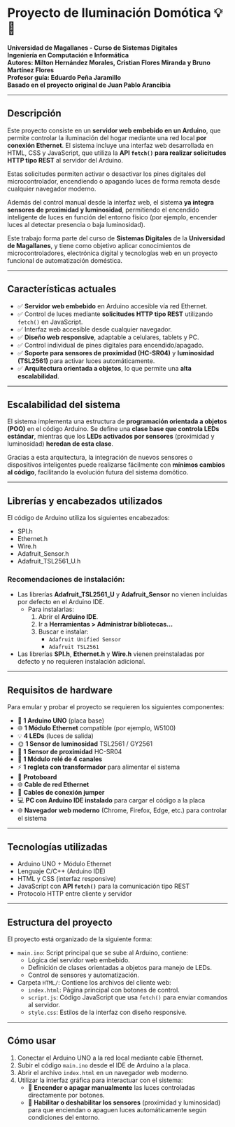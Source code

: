 # Proyecto de Iluminación Domótica 💡🤖

**Universidad de Magallanes - Curso de Sistemas Digitales**  
**Ingeniería en Computación e Informática**  
**Autores: Milton Hernández Morales, Cristian Flores Miranda y Bruno Martínez Flores**  
**Profesor guía: Eduardo Peña Jaramillo**  
**Basado en el proyecto original de Juan Pablo Arancibia**

---

## Descripción

Este proyecto consiste en un **servidor web embebido en un Arduino**, que permite controlar la iluminación del hogar mediante una red local **por conexión Ethernet**. El sistema incluye una interfaz web desarrollada en HTML, CSS y JavaScript, que utiliza la **API `fetch()` para realizar solicitudes HTTP tipo REST** al servidor del Arduino.

Estas solicitudes permiten activar o desactivar los pines digitales del microcontrolador, encendiendo o apagando luces de forma remota desde cualquier navegador moderno.

Además del control manual desde la interfaz web, el sistema **ya integra sensores de proximidad y luminosidad**, permitiendo el encendido inteligente de luces en función del entorno físico (por ejemplo, encender luces al detectar presencia o baja luminosidad).

Este trabajo forma parte del curso de **Sistemas Digitales** de la **Universidad de Magallanes**, y tiene como objetivo aplicar conocimientos de microcontroladores, electrónica digital y tecnologías web en un proyecto funcional de automatización doméstica.

---

## Características actuales

- ✅ **Servidor web embebido** en Arduino accesible vía red Ethernet.
- ✅ Control de luces mediante **solicitudes HTTP tipo REST** utilizando `fetch()` en JavaScript.
- ✅ Interfaz web accesible desde cualquier navegador.
- ✅ **Diseño web responsive**, adaptable a celulares, tablets y PC.
- ✅ Control individual de pines digitales para encendido/apagado.
- ✅ **Soporte para sensores de proximidad (HC-SR04)** y **luminosidad (TSL2561)** para activar luces automáticamente.
- ✅ **Arquitectura orientada a objetos**, lo que permite una **alta escalabilidad**.

---

## Escalabilidad del sistema

El sistema implementa una estructura de **programación orientada a objetos (POO)** en el código Arduino. Se define una **clase base que controla LEDs estándar**, mientras que los **LEDs activados por sensores** (proximidad y luminosidad) **heredan de esta clase**.

Gracias a esta arquitectura, la integración de nuevos sensores o dispositivos inteligentes puede realizarse fácilmente con **mínimos cambios al código**, facilitando la evolución futura del sistema domótico.

---

## Librerías y encabezados utilizados

El código de Arduino utiliza los siguientes encabezados:

- SPI.h  
- Ethernet.h  
- Wire.h  
- Adafruit_Sensor.h  
- Adafruit_TSL2561_U.h

### Recomendaciones de instalación:

- Las librerías **Adafruit_TSL2561_U** y **Adafruit_Sensor** no vienen incluidas por defecto en el Arduino IDE.
  - Para instalarlas:
    1. Abrir el **Arduino IDE**.
    2. Ir a **Herramientas > Administrar bibliotecas...**
    3. Buscar e instalar:
       - `Adafruit Unified Sensor`
       - `Adafruit TSL2561`
- Las librerías **SPI.h**, **Ethernet.h** y **Wire.h** vienen preinstaladas por defecto y no requieren instalación adicional.

---

## Requisitos de hardware

Para emular y probar el proyecto se requieren los siguientes componentes:

- 🧠 **1 Arduino UNO** (placa base)
- 🌐 **1 Módulo Ethernet** compatible (por ejemplo, W5100)
- 💡 **4 LEDs** (luces de salida)
- 🌞 **1 Sensor de luminosidad** TSL2561 / GY2561
- 🚶 **1 Sensor de proximidad** HC-SR04
- 🔌 **1 Módulo relé de 4 canales**
- ⚡ **1 regleta con transformador** para alimentar el sistema
- 🧰 **Protoboard**
- 🌐 **Cable de red Ethernet**
- 🧷 **Cables de conexión jumper**
- 💻 **PC con Arduino IDE instalado** para cargar el código a la placa
- 🌐 **Navegador web moderno** (Chrome, Firefox, Edge, etc.) para controlar el sistema

---

## Tecnologías utilizadas

- Arduino UNO + Módulo Ethernet  
- Lenguaje C/C++ (Arduino IDE)  
- HTML y CSS (interfaz responsive)  
- JavaScript con **API `fetch()`** para la comunicación tipo REST  
- Protocolo HTTP entre cliente y servidor  

---

## Estructura del proyecto

El proyecto está organizado de la siguiente forma:

- `main.ino`: Script principal que se sube al Arduino, contiene:
  - Lógica del servidor web embebido.
  - Definición de clases orientadas a objetos para manejo de LEDs.
  - Control de sensores y automatización.
- Carpeta `HTML/`: Contiene los archivos del cliente web:
  - `index.html`: Página principal con botones de control.
  - `script.js`: Código JavaScript que usa `fetch()` para enviar comandos al servidor.
  - `style.css`: Estilos de la interfaz con diseño responsive.

---

## Cómo usar

1. Conectar el Arduino UNO a la red local mediante cable Ethernet.
2. Subir el código `main.ino` desde el IDE de Arduino a la placa.
3. Abrir el archivo `index.html` en un navegador web moderno.
4. Utilizar la interfaz gráfica para interactuar con el sistema:
   - 🔘 **Encender o apagar manualmente** las luces controladas directamente por botones.
   - 📡 **Habilitar o deshabilitar los sensores** (proximidad y luminosidad) para que enciendan o apaguen luces automáticamente según condiciones del entorno.
